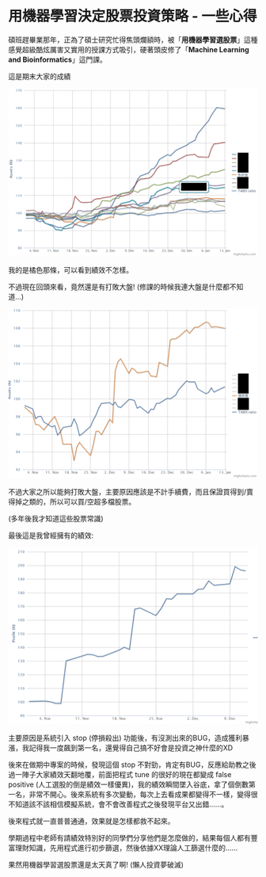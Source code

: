 # 用機器學習決定股票投資策略 - 一些心得

碩班趕畢業那年，正為了碩士研究忙得焦頭爛額時，被「**用機器學習選股票**」這種感覺超級酷炫厲害又實用的授課方式吸引，硬著頭皮修了「**Machine Learning and Bioinformatics**」這門課。

這是期末大家的成績

![image](https://github.com/gn01842919/2013-Machine-Learning-and-Bioinformatics/blob/master/result-full.bmp)

我的是橘色那條，可以看到績效不怎樣。

不過現在回頭來看，竟然還是有打敗大盤! (修課的時候我連大盤是什麼都不知道...)

![image](https://github.com/gn01842919/2013-Machine-Learning-and-Bioinformatics/blob/master/result-me.bmp)

不過大家之所以能夠打敗大盤，主要原因應該是不計手續費，而且保證買得到/賣得掉之類的，所以可以買/空超多檔股票。

(多年後我才知道這些股票常識)

最後這是我曾經擁有的績效:

![image](https://github.com/gn01842919/2013-Machine-Learning-and-Bioinformatics/blob/master/result-wrong.png)

主要原因是系統引入 stop (停損殺出) 功能後，有沒測出來的BUG，造成獲利暴漲，我記得我一度飆到第一名，還覺得自己搞不好會是投資之神什麼的XD

後來在做期中專案的時候，發現這個 stop 不對勁，肯定有BUG，反應給助教之後過一陣子大家績效天翻地覆，前面把程式 tune 的很好的現在都變成 false positive (人工選股的倒是績效一樣優異)，我的績效瞬間墜入谷底，拿了個倒數第一名，非常不開心。後來系統有多次變動，每次上去看成果都變得不一樣，變得很不知道該不該相信模擬系統，會不會改善程式之後發現平台又出錯......。

後來程式就一直普普通通，效果就是怎樣都救不起來。

學期過程中老師有請績效特別好的同學們分享他們是怎麼做的，結果每個人都有豐富理財知識，先用程式進行初步篩選，然後依據XX理論人工篩選什麼的......

果然用機器學習選股票還是太天真了啊! (懶人投資夢破滅)
